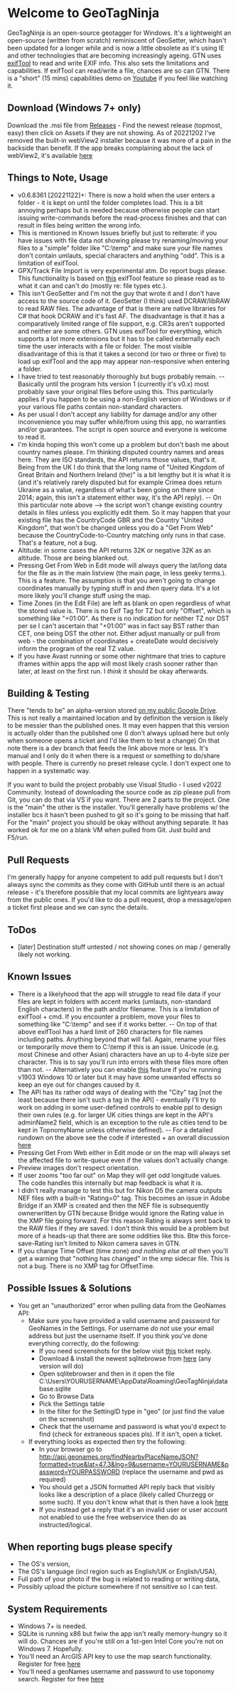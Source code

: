 # Welcome to GeoTagNinja

GeoTagNinja is an open-source geotagger for Windows. It's a lightweight an open-source (written from scratch) reminiscent of GeoSetter, which hasn't been updated for a longer while and is now a little obsolete as it's using IE and other technologies that are becoming increasingly ageing.
GTN uses [exifTool](https://exifTool.org/) to read and write EXIF info. This also sets the limitations and capabilities. If exifTool can read/write a file, chances are so can GTN.
There is a "short" (15 mins) capabilities demo on [Youtube](https://youtu.be/ulP1ZG7mH-I) if you feel like watching it. 

## Download (Windows 7+ only)

Download the .msi file from [Releases](https://github.com/nemethviktor/GeoTagNinja/releases) - Find the newest release (topmost, easy) then click on Assets if they are not showing. 
As of 20221202 I've removed the built-in webView2 installer because it was more of a pain in the backside than benefit. If the app breaks complaining about the lack of webView2, it's available [here](https://go.microsoft.com/fwlink/p/?LinkId=2124703)

## Things to Note, Usage

- v0.6.8361 [20221122]+: There is now a hold when the user enters a folder - it is kept on until the folder completes load. This is a bit annoying perhaps but is needed because otherwise people can start issuing write-commands before the read-process finishes and that can result in files being written the wrong info.
- This is mentioned in Known Issues briefly but just to reiterate: if you have issues with file data not showing please try renaming/moving your files to a "simple" folder like "C:\temp" and make sure your file names don't contain umlauts, special characters and anything "odd". This is a limitation of exifTool.
- GPX/Track File Import is very experimental atm. Do report bugs please. This functionality is based on [this](https://exiftool.org/geotag.html) exifTool feature so please read as to what it can and can't do (mostly re: file types etc.).
- This isn't GeoSetter and I'm not the guy that wrote it and I don't have access to the source code of it. GeoSetter (I think) used DCRAW/libRAW to read RAW files. The advantage of that is there are native libraries for C# that hook DCRAW and it's fast AF. The disadvantage is that it has a comparatively limited range of file support, e.g. CR3s aren't supported and neither are some others. GTN uses exifTool for everything, which supports a lot more extensions but it has to be called externally each time the user interacts with a file or folder. The most visible disadvantage of this is that it takes a second (or two or three or five) to load up exifTool and the app may appear non-responsive when entering a folder.
- I have tried to test reasonably thoroughly but bugs probably remain.
-- Basically until the program hits version 1 (currently it's v0.x) most probably save your original files before using this. This particularly applies if you happen to be using a non-English version of Windows or if your various file paths contain non-standard characters.
- As per usual I don't accept any liability for damage and/or any other inconvenience you may suffer while/from using this app, no warranties and/or guarantees. The script is open source and everyone is welcome to read it. 
- I'm kinda hoping this won't come up a problem but don't bash me about country names please. I'm thinking disputed country names and areas here. They are ISO standards, the API returns those values, that's it. Being from the UK I do think that the long name of "United Kingdom of Great Britain and Northern Ireland (the)" is a bit lengthy but it is what it is (and it's relatively rarely disputed but for example Crimea does return Ukraine as a value, regardless of what's been going on there since 2014; again, this isn't a statement either way, it's the API reply). 
-- On this particular note above --> the script won't change existing country details in files unless you explicitly edit them. So it may happen that your existing file has the CountryCode GBR and the Country "United Kingdom", that won't be changed unless you do a "Get From Web" because the CountryCode-to-Country matching only runs in that case. That's a feature, not a bug.
- Altitude: in some cases the API returns 32K or negative 32K as an altitude. Those are being blanked out.
- Pressing Get From Web in Edit mode will always query the lat/long data for the file as in the main listview (the main page, in less geeky terms.). This is a feature. The assumption is that you aren't going to change coordinates manually by typing stuff in and _then_ query data. It's a lot more likely you'll change stuff using the map.
- Time Zones (in the Edit File) are left as blank on open regardless of what the stored value is. There is no Exif Tag for TZ but only "Offset", which is something like "+01:00". As there is no indication for neither TZ nor DST per se I can't ascertain that  "+01:00" was in fact say BST rather than CET, one being DST the other not. Either adjust manually or pull from web - the combination of coordinates + createDate would decisively inform the program of the real TZ value.
- If you have Avast running or some other nightmare that tries to capture iframes within apps the app will most likely crash sooner rather than later, at least on the first run. I *think* it should be okay afterwards.

## Building & Testing

There "tends to be" an alpha-version stored [on my public Google Drive](https://drive.google.com/file/d/18iI77SIdrIv-joOtyT0-MzqOVtB5OgM0/view?usp=share_link). This is not really a maintained location and by definition the version is likely to be messier than the published ones. It may even happen that this version is actually older than the published one (I don't always upload here but only when someone opens a ticket and I'd like them to test a change)
On that note there is a dev branch that feeds the link above more or less. It's manual and I only do it when there is a request or something to do/share with people.
There is currently no preset release cycle. I don't expect one to happen in a systematic way.

If you want to build the project probably use Visual Studio - I used v2022 Community. Instead of downloading the source code as zip please pull from Git, you can do that via VS if you want. 
There are 2 parts to the project. One is the "main" the other is the installer. You'll generally have problems w/ the installer bcs it hasn't been pushed to git so it's going to be missing that half.
For the "main" project you should be okay without anything separate. It has worked ok for me on a blank VM when pulled from Git. Just build and F5/run.

## Pull Requests

I'm generally happy for anyone competent to add pull requests but I don't always sync the commits as they come with GitHub until there is an actual release - it's therefore possible that my local commits are lightyears away from the public ones. If you'd like to do a pull request, drop a message/open a ticket first please and we can sync the details.

## ToDos

- [later] Destination stuff untested / not showing cones on map / generally likely not working.

## Known Issues

- There is a likelyhood that the app will struggle to read file data if your files are kept in folders with accent marks (umlauts, non-standard English characters) in the path and/or filename. This is a limitation of exifTool + cmd. If you encounter a problem, move your files to something like "C:\temp" and see if it works better.
-- On top of that above exifTool has a hard limit of 260 characters for file names including paths. Anything beyond that will fail. Again, rename your files or temporarily move them to C:\temp if this is an issue. Unicode (e.g. most Chinese and other Asian) characters have an up to 4-byte size per character. This is to say you'll run into errors with these files more often than not.
-- Alternatively you can enable [this](https://stackoverflow.com/questions/56419639/what-does-beta-use-unicode-utf-8-for-worldwide-language-support-actually-do) feature if you're running v1903 Windows 10 or later but it may have some unwanted effects so keep an eye out for changes caused by it. 
- The API has its rather odd ways of dealing with the "City" tag [not the least because there isn't such a tag in the API] - eventually I'll try to work on adding in some user-defined controls to enable ppl to design their own rules (e.g. for larger UK cities things are kept in the API's adminName2 field, which is an exception to the rule as cities tend to be kept in TopnomyName unless otherwise defined). 
-- For a detailed rundown on the above see the code if interested + an overall discussion [here](https://github.com/nemethviktor/GeoTagNinja/issues/38)
- Pressing Get From Web either in Edit mode or on the map will always set the affected file to write-queue even if the values don't actually change.
- Preview images don't respect orientation.
- If user zooms "too far out" on Map they will get odd longitude values. The code handles this internally but map feedback is what it is.
- I didn't really manage to test this but for Nikon D5 the camera outputs NEF files with a built-in "Rating=0" tag. This becomes an issue in Adobe Bridge if an XMP is created and then the NEF file is subsequently ownerwritten by GTN because Bridge would ignore the Rating value in the XMP file going forward. For this reason Rating is always sent back to the RAW files if they are saved. I don't think this would be a problem but more of a heads-up that there are some oddities like this. Btw this force-save-Rating isn't limited to Nikon camera saves in GTN.
- If you change Time Offset (time zone) _and nothing else at all_ then you'll get a warning that "nothing has changed" in the xmp sidecar file. This is not a bug. There is no XMP tag for OffsetTime.

## Possible Issues & Solutions

- You get an "unauthorized" error when pulling data from the GeoNames API:
	- Make sure you have provided a valid username and password for GeoNames in the Settings. For username _do not_ use your email address but just the username itself. If you think you've done everything correctly, do the following:
		- If you need screenshots for the below visit [this](https://github.com/nemethviktor/GeoTagNinja/issues/13#issuecomment-1305805110) ticket reply.
		- Download & install the newest sqlitebrowse from [here](https://download.sqlitebrowser.org/) (any version will do)
		- Open sqlitebrowser and then in it open the file C:\Users\YOURUSERNAME\AppData\Roaming\GeoTagNinja\database.sqlite
		- Go to Browse Data
		- Pick the Settings table
		- In the filter for the SettingID type in "geo" (or just find the value on the screenshot)
		- Check that the username and password is what you'd expect to find (check for extraneous spaces pls). If it isn't, open a ticket.
	- If everything looks as expected then try the following:
		- In your browser go to http://api.geonames.org/findNearbyPlaceNameJSON?formatted=true&lat=47.3&lng=9&username=YOURUSERNAME&password=YOURPASSWORD (replace the username and pwd as required)
		- You should get a JSON formatted API reply back that visibly looks like a description of a place (likely called Churzegg or some such). If you don't know what that is then have a look [here](https://github.com/nemethviktor/GeoTagNinja/issues/13#issuecomment-1305859987)
		- If you instead get a reply that it's an invalid user or user account not enabled to use the free webservice then do as instructed/logical.

## When reporting bugs please specify

- The OS's version,
- The OS's language (incl region such as English/UK or English/USA),
- Full path of your photo if the bug is related to reading or writing data,
- Possibly upload the picture somewhere if not sensitive so I can test.

## System Requirements

- Windows 7+ is needed. 
- SQLite is running x86 but fwiw the app isn't really memory-hungry so it will do. Chances are if you're still on a 1st-gen Intel Core you're not on Windows 7. Hopefully.
- You'll need an ArcGIS API key to use the map search functionality. Register for free [here](https://developers.arcgis.com/)
- You'll need a geoNames username and password to use toponomy search. Register for free [here](https://www.geonames.org/)
